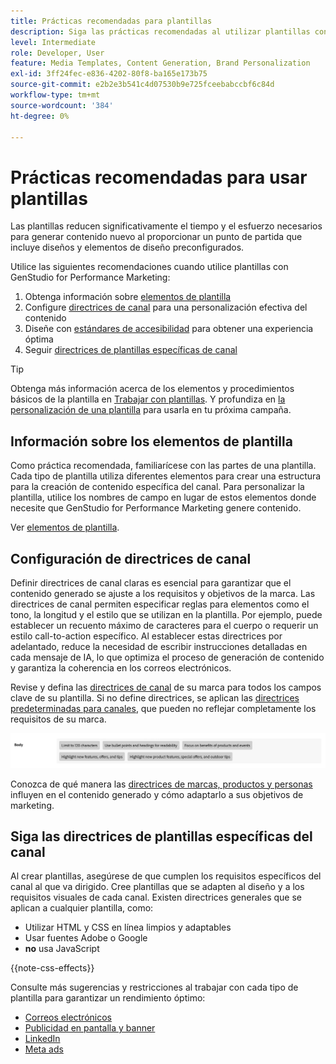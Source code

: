```yaml
---
title: Prácticas recomendadas para plantillas
description: Siga las prácticas recomendadas al utilizar plantillas con Adobe GenStudio for Performance Marketing.
level: Intermediate
role: Developer, User
feature: Media Templates, Content Generation, Brand Personalization
exl-id: 3ff24fec-e836-4202-80f8-ba165e173b75
source-git-commit: e2b2e3b541c4d07530b9e725fceebabccbf6c84d
workflow-type: tm+mt
source-wordcount: '384'
ht-degree: 0%

---
```


# Prácticas recomendadas para usar plantillas

Las plantillas reducen significativamente el tiempo y el esfuerzo necesarios para generar contenido nuevo al proporcionar un punto de partida que incluye diseños y elementos de diseño preconfigurados.

Utilice las siguientes recomendaciones cuando utilice plantillas con GenStudio for Performance Marketing:

1. Obtenga información sobre [elementos de plantilla](#know-about-template-elements)
1. Configure [directrices de canal](#configure-channel-guidelines) para una personalización efectiva del contenido
1. Diseñe con [estándares de accesibilidad](accessibility-for-templates.md) para obtener una experiencia óptima
1. Seguir [directrices de plantillas específicas de canal](#follow-channel-specific-template-guidelines)

>[!TIP]
>
>Obtenga más información acerca de los elementos y procedimientos básicos de la plantilla en [Trabajar con plantillas](use-templates.md). Y profundiza en [la personalización de una plantilla](customize-template.md) para usarla en tu próxima campaña.

## Información sobre los elementos de plantilla

Como práctica recomendada, familiarícese con las partes de una plantilla. Cada tipo de plantilla utiliza diferentes elementos para crear una estructura para la creación de contenido específica del canal. Para personalizar la plantilla, utilice los nombres de campo en lugar de estos elementos donde necesite que GenStudio for Performance Marketing genere contenido.

Ver [elementos de plantilla](use-templates.md#template-elements).

## Configuración de directrices de canal

Definir directrices de canal claras es esencial para garantizar que el contenido generado se ajuste a los requisitos y objetivos de la marca. Las directrices de canal permiten especificar reglas para elementos como el tono, la longitud y el estilo que se utilizan en la plantilla. Por ejemplo, puede establecer un recuento máximo de caracteres para el cuerpo o requerir un estilo call-to-action específico. Al establecer estas directrices por adelantado, reduce la necesidad de escribir instrucciones detalladas en cada mensaje de IA, lo que optimiza el proceso de generación de contenido y garantiza la coherencia en los correos electrónicos.

Revise y defina las [directrices de canal](/help/user-guide/guidelines/brands.md#channel-guidelines) de su marca para todos los campos clave de su plantilla. Si no define directrices, se aplican las [directrices predeterminadas para canales](/help/user-guide/guidelines/brands.md#default-channel-guidelines), que pueden no reflejar completamente los requisitos de su marca.

![Especificaciones del cuerpo](/help/assets/channel-email-body.png)

Conozca de qué manera las [directrices de marcas, productos y personas](/help/user-guide/guidelines/overview.md) influyen en el contenido generado y cómo adaptarlo a sus objetivos de marketing.

## Siga las directrices de plantillas específicas del canal

Al crear plantillas, asegúrese de que cumplen los requisitos específicos del canal al que va dirigido. Cree plantillas que se adapten al diseño y a los requisitos visuales de cada canal. Existen directrices generales que se aplican a cualquier plantilla, como:

- Utilizar HTML y CSS en línea limpios y adaptables
- Usar fuentes Adobe o Google
- **no** usa JavaScript

{{note-css-effects}}

Consulte más sugerencias y restricciones al trabajar con cada tipo de plantilla para garantizar un rendimiento óptimo:

- [Correos electrónicos](/help/user-guide/templates/email-template.md)
- [Publicidad en pantalla y banner](/help/user-guide/templates/display-template.md)
- [LinkedIn](/help/user-guide/templates/linkedin-template.md)
- [Meta ads](/help/user-guide/templates/meta-template.md)
